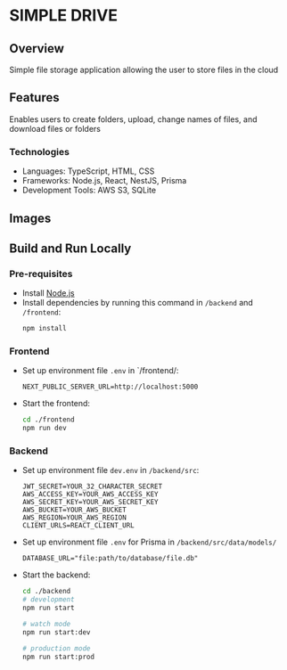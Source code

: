 # SIMPLE DRIVE

## Overview
Simple file storage application allowing the user to store files in the cloud

## Features
Enables users to create folders, upload, change names of files, and download files or folders

### Technologies
- Languages: TypeScript, HTML, CSS
- Frameworks: Node.js, React, NestJS, Prisma
- Development Tools: AWS S3, SQLite

## Images


## Build and Run Locally
### Pre-requisites
- Install [Node.js](https://nodejs.org/en/download/current)
- Install dependencies by running this command in `/backend` and `/frontend`:
    ```bash
    npm install
    ```

### Frontend
- Set up environment file `.env` in `/frontend/:
    ```env
    NEXT_PUBLIC_SERVER_URL=http://localhost:5000
    ```
- Start the frontend:
    ```bash
    cd ./frontend
    npm run dev
    ```

### Backend
- Set up environment file `dev.env` in `/backend/src`:
    ```env
    JWT_SECRET=YOUR_32_CHARACTER_SECRET
    AWS_ACCESS_KEY=YOUR_AWS_ACCESS_KEY
    AWS_SECRET_KEY=YOUR_AWS_SECRET_KEY
    AWS_BUCKET=YOUR_AWS_BUCKET
    AWS_REGION=YOUR_AWS_REGION
    CLIENT_URLS=REACT_CLIENT_URL
    ```
- Set up environment file `.env` for Prisma in `/backend/src/data/models/`
    ```env
    DATABASE_URL="file:path/to/database/file.db"
    ```
- Start the backend:
    ```bash
    cd ./backend
    # development
    npm run start

    # watch mode
    npm run start:dev

    # production mode
    npm run start:prod
    ```
